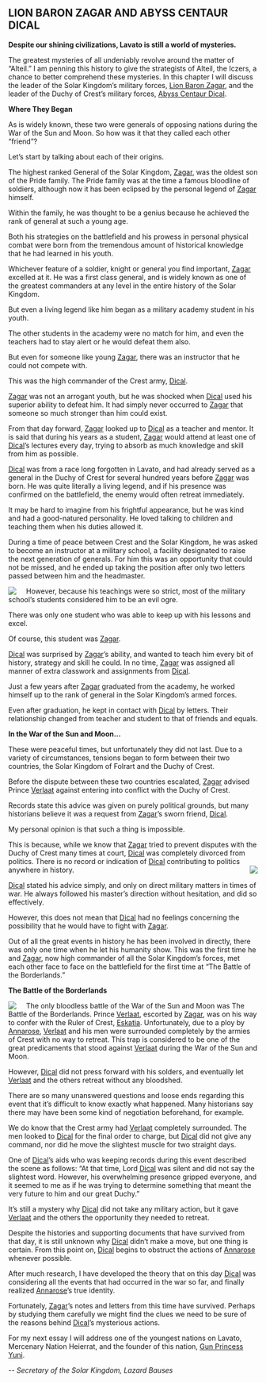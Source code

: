 ## LION BARON ZAGAR AND ABYSS CENTAUR DICAL

**Despite our shining civilizations, Lavato is still a world of mysteries.**

The greatest mysteries of all undeniably revolve around the matter of “Alteil.” I am penning this history to give the strategists of Alteil, the Iczers, a chance to better comprehend these mysteries. In this chapter I will discuss the leader of the Solar Kingdom’s military forces, [Lion Baron Zagar], and the leader of the Duchy of Crest’s military forces, [Abyss Centaur Dical].

**Where They Began**

As is widely known, these two were generals of opposing nations during the War of the Sun and Moon. So how was it that they called each other “friend”?

Let’s start by talking about each of their origins.

The highest ranked General of the Solar Kingdom, [Zagar], was the oldest son of the Pride family. The Pride family was at the time a famous bloodline of soldiers, although now it has been eclipsed by the personal legend of [Zagar] himself.

Within the family, he was thought to be a genius because he achieved the rank of general at such a young age.

Both his strategies on the battlefield and his prowess in personal physical combat were born from the tremendous amount of historical knowledge that he had learned in his youth.

Whichever feature of a soldier, knight or general you find important, [Zagar] excelled at it. He was a first class general, and is widely known as one of the greatest commanders at any level in the entire history of the Solar Kingdom.

But even a living legend like him began as a military academy student in his youth.

The other students in the academy were no match for him, and even the teachers had to stay alert or he would defeat them also.

But even for someone like young [Zagar], there was an instructor that he could not compete with.

This was the high commander of the Crest army, [Dical].

[Zagar] was not an arrogant youth, but he was shocked when [Dical] used his superior ability to defeat him. It had simply never occurred to [Zagar] that someone so much stronger than him could exist.

From that day forward, [Zagar] looked up to [Dical] as a teacher and mentor. It is said that during his years as a student, [Zagar] would attend at least one of [Dical]’s lectures every day, trying to absorb as much knowledge and skill from him as possible.

[Dical] was from a race long forgotten in Lavato, and had already served as a general in the Duchy of Crest for several hundred years before [Zagar] was born. He was quite literally a living legend, and if his presence was confirmed on the battlefield, the enemy would often retreat immediately.

It may be hard to imagine from his frightful appearance, but he was kind and had a good-natured personality. He loved talking to children and teaching them when his duties allowed it.

During a time of peace between Crest and the Solar Kingdom, he was asked to become an instructor at a military school, a facility designated to raise the next generation of generals. For him this was an opportunity that could not be missed, and he ended up taking the position after only two letters passed between him and the headmaster.

<img style="float:left;margin-right:20px" src="http://tinyink.com.vn/ab/images/0004.jpg"/> However, because his teachings were so strict, most of the military school’s students considered him to be an evil ogre.

There was only one student who was able to keep up with his lessons and excel.

Of course, this student was [Zagar].

[Dical] was surprised by [Zagar]’s ability, and wanted to teach him every bit of history, strategy and skill he could. In no time, [Zagar] was assigned all manner of extra classwork and assignments from [Dical].

Just a few years after [Zagar] graduated from the academy, he worked himself up to the rank of general in the Solar Kingdom’s armed forces.

Even after graduation, he kept in contact with [Dical] by letters. Their relationship changed from teacher and student to that of friends and equals.

**In the War of the Sun and Moon…**

These were peaceful times, but unfortunately they did not last. Due to a variety of circumstances, tensions began to form between their two countries, the Solar Kingdom of Folrart and the Duchy of Crest.

Before the dispute between these two countries escalated, [Zagar] advised Prince [Verlaat] against entering into conflict with the Duchy of Crest.

Records state this advice was given on purely political grounds, but many historians believe it was a request from [Zagar]’s sworn friend, [Dical].

My personal opinion is that such a thing is impossible.

This is because, while we know that [Zagar] tried to prevent disputes with the Duchy of Crest many times at court, [Dical] was completely divorced from politics. There is no record or indication of [Dical] contributing to politics anywhere in history. <img style="float:right;margin-left:20px" src="http://tinyink.com.vn/ab/images/0027.jpg"/>

[Dical] stated his advice simply, and only on direct military matters in times of war. He always followed his master’s direction without hesitation, and did so effectively.

However, this does not mean that [Dical] had no feelings concerning the possibility that he would have to fight with [Zagar].

Out of all the great events in history he has been involved in directly, there was only one time when he let his humanity show. This was the first time he and [Zagar], now high commander of all the Solar Kingdom’s forces, met each other face to face on the battlefield for the first time at “The Battle of the Borderlands.”

**The Battle of the Borderlands**

<img style="float:left;margin-right:20px" src="http://tinyink.com.vn/ab/images/0028.jpg"/> The only bloodless battle of the War of the Sun and Moon was The Battle of the Borderlands. Prince [Verlaat], escorted by [Zagar], was on his way to confer with the Ruler of Crest, [Eskatia]. Unfortunately, due to a ploy by [Annarose], [Verlaat] and his men were surrounded completely by the armies of Crest with no way to retreat. This trap is considered to be one of the great predicaments that stood against [Verlaat] during the War of the Sun and Moon.

However, [Dical] did not press forward with his solders, and eventually let [Verlaat] and the others retreat without any bloodshed.

There are so many unanswered questions and loose ends regarding this event that it’s difficult to know exactly what happened. Many historians say there may have been some kind of negotiation beforehand, for example.

We do know that the Crest army had [Verlaat] completely surrounded. The men looked to [Dical] for the final order to charge, but [Dical] did not give any command, nor did he move the slightest muscle for two straight days.

One of [Dical]’s aids who was keeping records during this event described the scene as follows: “At that time, Lord [Dical] was silent and did not say the slightest word. However, his overwhelming presence gripped everyone, and it seemed to me as if he was trying to determine something that meant the very future to him and our great Duchy.”

It’s still a mystery why [Dical] did not take any military action, but it gave [Verlaat] and the others the opportunity they needed to retreat.

Despite the histories and supporting documents that have survived from that day, it is still unknown why [Dical] didn’t make a move, but one thing is certain. From this point on, [Dical] begins to obstruct the actions of [Annarose] whenever possible.

After much research, I have developed the theory that on this day [Dical] was considering all the events that had occurred in the war so far, and finally realized [Annarose]’s true identity.

Fortunately, [Zagar]’s notes and letters from this time have survived. Perhaps by studying them carefully we might find the clues we need to be sure of the reasons behind [Dical]’s mysterious actions.

For my next essay I will address one of the youngest nations on Lavato, Mercenary Nation Heierrat, and the founder of this nation, [Gun Princess Yuni].

_*-- Secretary of the Solar Kingdom, Lazard Bauses*_

[Solar Prince Verlaat]: #0
[Verlaat]: #0
[Lion Baron Zagar]: #4
[Zagar]: #4
[Saber Saint Lapierre]: #5
[Lapierre]: #5
[Ruler of Crest Eskatia]: #26
[Eskatia]: #26
[Annarose]: #28
[Night Walker Riza]: #314
[Alphonce]: #205
[Emperor of the Silver Sun]: #1819
[Ishtar]: #1922
[Envoy of Chaos]: #1118
[Elgandi]: #1118
[Moon Princess]: #1742
[Abyss Centaur Dical]: #27
[Dical]: #27
[Zugateroza]: #29
[Gun Princess Yuni]: #579
